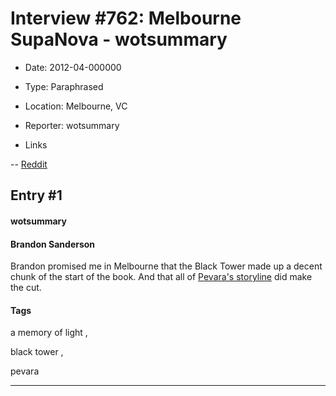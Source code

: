 # Interview #762: Melbourne SupaNova - wotsummary

- Date: 2012-04-000000

- Type: Paraphrased

- Location: Melbourne, VC

- Reporter: wotsummary

- Links

-- [Reddit](http://www.reddit.com/r/WoT/comments/stsbq/a_list_of_things_we_need_cleared_up_in_amol/c4h8bog)


## Entry #1

#### wotsummary

#### Brandon Sanderson

Brandon promised me in Melbourne that the Black Tower made up a decent chunk of the start of the book. And that all of
[Pevara's storyline](http://www.theoryland.com/intvmain.php?i=458#1)
did make the cut.

#### Tags

a memory of light
,

black tower
,

pevara


---

